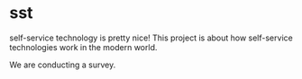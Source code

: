 # sst
self-service technology is pretty nice! This project is about how self-service technologies work in the modern world.

We are conducting  a survey.
